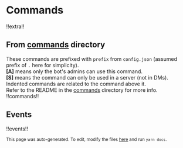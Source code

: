 # Commands
!!extra!!

## From [commands](commands) directory
These commands are prefixed with `prefix` from `config.json` (assumed prefix of `.` here for simplicity).\
**[A]** means only the bot's admins can use this command.\
**[S]** means the command can only be used in a server (not in DMs).\
Indented commands are related to the command above it.\
Refer to the README in the [commands](commands) directory for more info.
!!commands!!

## Events
!!events!!

<small>This page was auto-generated. To edit, modify the files [here](scripts/auto-readme) and run `yarn docs`.</small>
